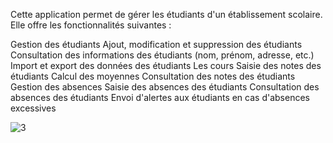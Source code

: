 Cette application permet de gérer les étudiants d'un établissement scolaire. Elle offre les fonctionnalités suivantes :

Gestion des étudiants
Ajout, modification et suppression des étudiants
Consultation des informations des étudiants (nom, prénom, adresse, etc.)
Import et export des données des étudiants
Les cours
Saisie des notes des étudiants
Calcul des moyennes
Consultation des notes des étudiants
Gestion des absences
Saisie des absences des étudiants
Consultation des absences des étudiants
Envoi d'alertes aux étudiants en cas d'absences excessives

![3](https://github.com/ELkhabliOmar/gestionDesEtudiants/assets/143323403/41586c18-4b8c-4c79-83cc-0b19b46d6695)

